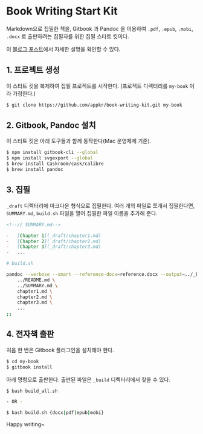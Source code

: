 # Book Writing Start Kit

Markdown으로 집필한 책을, Gitbook 과 Pandoc 을 이용하여 `.pdf`, `.epub`, `.mobi`, `.docx` 로 출판하려는 집필자를 위한 집필 스타트 킷이다.

이 [블로그 포스트](http://blog.appkr.kr/work-n-play/pandoc-gitbook-전자출판)에서 자세한 설명을 확인할 수 있다.

## 1. 프로젝트 생성

이 스타트 킷을 복제하여 집필 프로젝트를 시작한다. (프로젝트 디렉터리를 `my-book` 이라 가정한다.)

```sh
$ git clone https://github.com/appkr/book-writing-kit.git my-book
```

## 2. Gitbook, Pandoc 설치

이 스타트 킷은 아래 도구들과 함께 동작한다(Mac 운영체제 기준).

```sh
$ npm install gitbook-cli --global
$ npm install svgexport --global
$ brew install Caskroom/cask/calibre
$ brew install pandoc
```

## 3. 집필

`_draft` 디렉터리에 마크다운 형식으로 집필한다. 여러 개의 파일로 쪼개서 집필한다면, `SUMMARY.md`, `build.sh` 파일을 열어 집필한 파일 이름을 추가해 준다.

```markdown
<!--// SUMMARY.md-->

-   [Chapter 1](_draft/chapter1.md)
-   [Chapter 2](_draft/chapter2.md)
-   [Chapter 3](_draft/chapter3.md)
-   ...
```

```sh
# build.sh

pandoc --verbose --smart --reference-docx=reference.docx --output=../_build/my-book.docx\
    ../README.md \
    ../SUMMARY.md \
    chapter1.md \
    chapter2.md \
    chapter3.md \
    ...
;;
```

## 4. 전자책 출판

처음 한 번은 Gitbook 플러그인을 설치해야 한다.

```sh
$ cd my-book
$ gitbook install
```

아래 명령으로 출판한다. 출판된 파일은 `_build` 디렉터리에서 찾을 수 있다.

```sh
$ bash build_all.sh

- OR -

$ bash build.sh {docx|pdf|epub|mobi}
```

Happy writing~